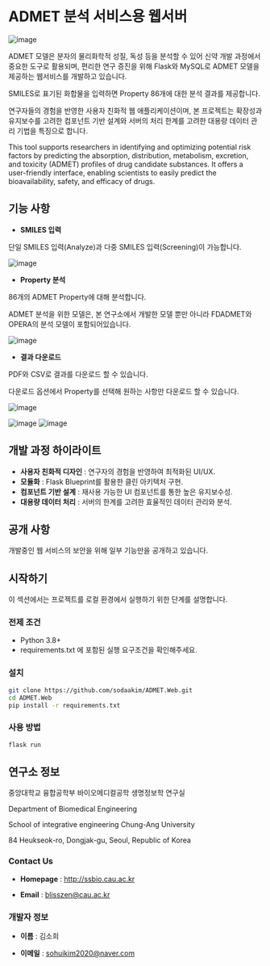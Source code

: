# ADMET 분석 서비스용 웹서버

![image](https://github.com/sodaakim/ADMET.Web/assets/83997634/89abc3cf-dcbe-4eb6-a134-cc8942525c02)

ADMET 모델은 분자의 물리화학적 성질, 독성 등을 분석할 수 있어 신약 개발 과정에서 중요한 도구로 활용되며, 편리한 연구 증진을 위해 Flask와 MySQL로 ADMET 모델을 제공하는 웹서비스를 개발하고 있습니다.

SMILES로 표기된 화합물을 입력하면 Property 86개에 대한 분석 결과를 제공합니다.

연구자들의 경험을 반영한 사용자 친화적 웹 애플리케이션이며, 본 프로젝트는 확장성과 유지보수를 고려한 컴포넌트 기반 설계와 서버의 처리 한계를 고려한 대용량 데이터 관리 기법을 특징으로 합니다.

This tool supports researchers in identifying and optimizing potential risk factors by predicting the absorption, distribution, metabolism, excretion, and toxicity (ADMET) profiles of drug candidate substances. It offers a user-friendly interface, enabling scientists to easily predict the bioavailability, safety, and efficacy of drugs.

## 기능 사항
- **SMILES 입력**

단일 SMILES 입력(Analyze)과 다중 SMILES 입력(Screening)이 가능합니다.

![image](https://github.com/sodaakim/ADMET.Web/assets/83997634/01116ebc-f084-49fa-825d-159db74e155d)

- **Property 분석**

86개의 ADMET Property에 대해 분석합니다.

ADMET 분석을 위한 모델은, 본 연구소에서 개발한 모델 뿐만 아니라 FDADMET와 OPERA의 분석 모델이 포함되어있습니다.

![image](https://github.com/sodaakim/ADMET.Web/assets/83997634/be3f2475-f177-4d1e-97ac-e903a9141293)

- **결과 다운로드**

PDF와 CSV로 결과를 다운로드 할 수 있습니다.

다운로드 옵션에서 Property를 선택해 원하는 사항만 다운로드 할 수 있습니다.

![image](https://github.com/sodaakim/ADMET.Web/assets/83997634/2e489392-ebe5-4808-ad27-dc38284d942a)

![image](https://github.com/sodaakim/ADMET.Web/assets/83997634/dce705eb-962b-4fcc-a1b9-5c8619f639c8)
![image](https://github.com/sodaakim/ADMET.Web/assets/83997634/0eca17a0-3609-4c85-840d-6ac2537842d1)


## 개발 과정 하이라이트
- **사용자 친화적 디자인** : 연구자의 경험을 반영하여 최적화된 UI/UX.
- **모듈화** : Flask Blueprint를 활용한 클린 아키텍처 구현.
- **컴포넌트 기반 설계** : 재사용 가능한 UI 컴포넌트를 통한 높은 유지보수성.
- **대용량 데이터 처리** : 서버의 한계를 고려한 효율적인 데이터 관리와 분석.

## 공개 사항
개발중인 웹 서비스의 보안을 위해 일부 기능만을 공개하고 있습니다.



## 시작하기
이 섹션에서는 프로젝트를 로컬 환경에서 실행하기 위한 단계를 설명합니다.

### 전제 조건
- Python 3.8+
- requirements.txt 에 포함된 실행 요구조건을 확인해주세요.

### 설치
```bash
git clone https://github.com/sodaakim/ADMET.Web.git
cd ADMET.Web
pip install -r requirements.txt
```

### 사용 방법
```bash
flask run
```

## 연구소 정보
중앙대학교 융합공학부 바이오메디컬공학 생명정보학 연구실

Department of Biomedical Engineering

School of integrative engineering Chung-Ang University

84 Heukseok-ro, Dongjak-gu, Seoul, Republic of Korea

### Contact Us

- **Homepage** : http://ssbio.cau.ac.kr

- **Email** : blisszen@cau.ac.kr

### 개발자 정보
- **이름** : 김소희

- **이메일** : sohuikim2020@naver.com
